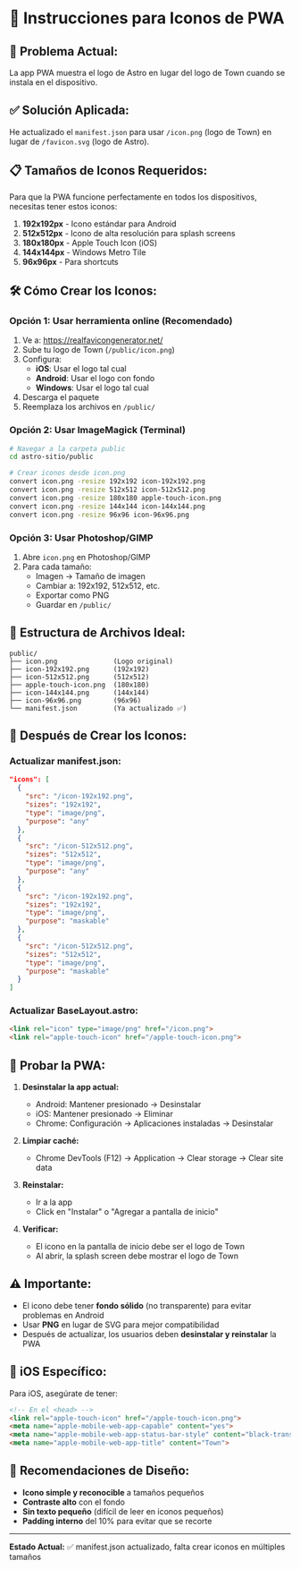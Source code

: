 # 📱 Instrucciones para Iconos de PWA

## 🎯 **Problema Actual:**
La app PWA muestra el logo de Astro en lugar del logo de Town cuando se instala en el dispositivo.

## ✅ **Solución Aplicada:**

He actualizado el `manifest.json` para usar `/icon.png` (logo de Town) en lugar de `/favicon.svg` (logo de Astro).

## 📋 **Tamaños de Iconos Requeridos:**

Para que la PWA funcione perfectamente en todos los dispositivos, necesitas tener estos iconos:

1. **192x192px** - Icono estándar para Android
2. **512x512px** - Icono de alta resolución para splash screens
3. **180x180px** - Apple Touch Icon (iOS)
4. **144x144px** - Windows Metro Tile
5. **96x96px** - Para shortcuts

## 🛠️ **Cómo Crear los Iconos:**

### **Opción 1: Usar herramienta online (Recomendado)**

1. Ve a: https://realfavicongenerator.net/
2. Sube tu logo de Town (`/public/icon.png`)
3. Configura:
   - **iOS**: Usar el logo tal cual
   - **Android**: Usar el logo con fondo
   - **Windows**: Usar el logo tal cual
4. Descarga el paquete
5. Reemplaza los archivos en `/public/`

### **Opción 2: Usar ImageMagick (Terminal)**

```bash
# Navegar a la carpeta public
cd astro-sitio/public

# Crear iconos desde icon.png
convert icon.png -resize 192x192 icon-192x192.png
convert icon.png -resize 512x512 icon-512x512.png
convert icon.png -resize 180x180 apple-touch-icon.png
convert icon.png -resize 144x144 icon-144x144.png
convert icon.png -resize 96x96 icon-96x96.png
```

### **Opción 3: Usar Photoshop/GIMP**

1. Abre `icon.png` en Photoshop/GIMP
2. Para cada tamaño:
   - Imagen → Tamaño de imagen
   - Cambiar a: 192x192, 512x512, etc.
   - Exportar como PNG
   - Guardar en `/public/`

## 📁 **Estructura de Archivos Ideal:**

```
public/
├── icon.png              (Logo original)
├── icon-192x192.png      (192x192)
├── icon-512x512.png      (512x512)
├── apple-touch-icon.png  (180x180)
├── icon-144x144.png      (144x144)
├── icon-96x96.png        (96x96)
└── manifest.json         (Ya actualizado ✅)
```

## 🔄 **Después de Crear los Iconos:**

### **Actualizar manifest.json:**

```json
"icons": [
  {
    "src": "/icon-192x192.png",
    "sizes": "192x192",
    "type": "image/png",
    "purpose": "any"
  },
  {
    "src": "/icon-512x512.png",
    "sizes": "512x512",
    "type": "image/png",
    "purpose": "any"
  },
  {
    "src": "/icon-192x192.png",
    "sizes": "192x192",
    "type": "image/png",
    "purpose": "maskable"
  },
  {
    "src": "/icon-512x512.png",
    "sizes": "512x512",
    "type": "image/png",
    "purpose": "maskable"
  }
]
```

### **Actualizar BaseLayout.astro:**

```html
<link rel="icon" type="image/png" href="/icon.png">
<link rel="apple-touch-icon" href="/apple-touch-icon.png">
```

## 🧪 **Probar la PWA:**

1. **Desinstalar la app actual:**
   - Android: Mantener presionado → Desinstalar
   - iOS: Mantener presionado → Eliminar
   - Chrome: Configuración → Aplicaciones instaladas → Desinstalar

2. **Limpiar caché:**
   - Chrome DevTools (F12) → Application → Clear storage → Clear site data

3. **Reinstalar:**
   - Ir a la app
   - Click en "Instalar" o "Agregar a pantalla de inicio"

4. **Verificar:**
   - El icono en la pantalla de inicio debe ser el logo de Town
   - Al abrir, la splash screen debe mostrar el logo de Town

## ⚠️ **Importante:**

- El icono debe tener **fondo sólido** (no transparente) para evitar problemas en Android
- Usar **PNG** en lugar de SVG para mejor compatibilidad
- Después de actualizar, los usuarios deben **desinstalar y reinstalar** la PWA

## 📱 **iOS Específico:**

Para iOS, asegúrate de tener:

```html
<!-- En el <head> -->
<link rel="apple-touch-icon" href="/apple-touch-icon.png">
<meta name="apple-mobile-web-app-capable" content="yes">
<meta name="apple-mobile-web-app-status-bar-style" content="black-translucent">
<meta name="apple-mobile-web-app-title" content="Town">
```

## 🎨 **Recomendaciones de Diseño:**

- **Icono simple y reconocible** a tamaños pequeños
- **Contraste alto** con el fondo
- **Sin texto pequeño** (difícil de leer en iconos pequeños)
- **Padding interno** del 10% para evitar que se recorte

---

**Estado Actual:** ✅ manifest.json actualizado, falta crear iconos en múltiples tamaños




